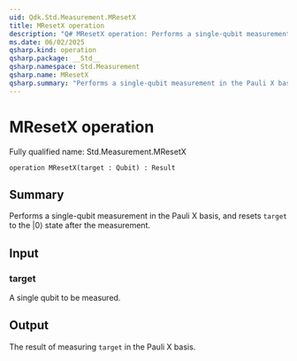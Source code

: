 ```yaml
---
uid: Qdk.Std.Measurement.MResetX
title: MResetX operation
description: "Q# MResetX operation: Performs a single-qubit measurement in the Pauli X basis, and resets `target` to the |0⟩ state after the measurement."
ms.date: 06/02/2025
qsharp.kind: operation
qsharp.package: __Std__
qsharp.namespace: Std.Measurement
qsharp.name: MResetX
qsharp.summary: "Performs a single-qubit measurement in the Pauli X basis, and resets `target` to the |0⟩ state after the measurement."
---
```


# MResetX operation

Fully qualified name: Std.Measurement.MResetX

```qsharp
operation MResetX(target : Qubit) : Result
```

## Summary
Performs a single-qubit measurement in the Pauli X basis,
and resets `target` to the |0⟩ state after the measurement.

## Input
### target
A single qubit to be measured.

## Output
The result of measuring `target` in the Pauli X basis.
